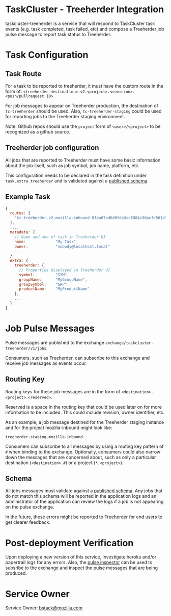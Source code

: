 TaskCluster - Treeherder Integration
====================================


taskcluster-treeherder is a service that will respond to TaskCluster task events
(e.g. task completed, task failed, etc) and compose a Treeherder job pulse message
to report task status to Treeherder.

# Task Configuration

## Task Route

For a task to be reported to treeherder, it must have the custom route in the form of:
`<treeherder destination>.v2.<project>.<revision>.<push/pullrequest ID>`

For job messages to appear on Treeherder production, the destination of `tc-treeherder` should
be used.  Also, `tc-treeherder-staging` could be used for reporting jobs to the Treeherder
staging environment.

Note: Github repos should use the `project` form of `<user>/<project>` to be recognized
as a github source.

## Treeherder job configuration

All jobs that are reported to Treeherder must have some basic information about the job
itself, such as job symbol, job name, platform, etc.

This configuration needs to be declared in the task definition under `task.extra.treeherder`
and is validated against a [published schema](https://schemas.taskcluster.net/treeherder/v1/task-treeherder-config.json#).

## Example  Task

```js
{
  routes: [
    'tc-treeherder.v2.mozilla-inbound.8faa67ad6d0fda3ccf884c90acfd061d37e8558d.1246'
  ],
  ...,
  metadata: {
    // Name and who of task in Treeherder UI
    name:             "My Task",
    owner:            "nobody@localhost.local"
    ...
  }
  extra: {
    treeherder: {
      // Properties displayed in Treeherder UI
      symbol:         "SYM",
      groupName:      "MyGroupName",
      groupSymbol:    "GRP",
      productName:    "MyProductName"
    },
    ...
  }
}
```


# Job Pulse Messages

Pulse messages are published to the exchange `exchange/taskcluster-treeherder/v1/jobs`.

Consumers, such as Treeherder, can subscribe to this exchange and receive job messages
as events occur.

## Routing Key

Routing keys for these job messages are in the form of `<destination>.<project>.<reserved>`.

Reserved is a space in the routing key that could be used later on for more information
to be included.  This could include revision, owner identifier, etc.

As an example, a job message destined for the Treeherder staging instance and for the project
mozilla-inbound might look like:

`treeherder-staging.mozilla-inbound._`

Consumers can subscribe to all messages by using a routing key pattern of `#`
when binding to the exchange.  Optionally, consumers could also narrow down the
messages that are concerned about, such as only a particular destination
(`<destination>.#`) or a project (`*.<project>`).

## Schema

All jobs messages must validate against a [published schema](https://schemas.taskcluster.net/treeherder/v1/pulse-job.json#).
Any jobs that do not match this schema will be reported in the application logs and
an administrator of the application can review the logs if a job is not appearing
on the pulse exchange.

In the future, these errors might be reported to Treeherder for end users to get
clearer feedback.

# Post-deployment Verification

Upon deploying a new version of this service, investigate heroku and/or papertrail
logs for any errors.  Also, the [pulse inspector](https://tools.taskcluster.net/pulse-inspector)
can be used to subsribe to the exchange and inspect the pulse messages that are being
produced.


# Service Owner

Service Owner: bstack@mozilla.com
